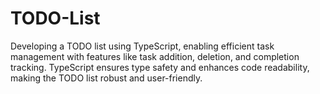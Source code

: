 # TODO-List
Developing a TODO list using TypeScript, enabling efficient task management with features like task addition, deletion, and completion tracking. TypeScript ensures type safety and enhances code readability, making the TODO list robust and user-friendly.
